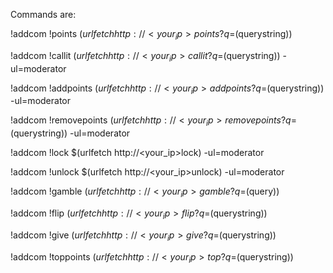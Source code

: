 Commands are: </br>

​!addcom !points $(urlfetch http://<your_ip>points?q=$(querystring)) </br>

​!addcom !callit $(urlfetch http://<your_ip>callit?q=$(querystring)) -ul=moderator </br>

​!addcom !addpoints $(urlfetch http://<your_ip>addpoints?q=$(querystring)) -ul=moderator </br>

​!addcom !removepoints $(urlfetch http://<your_ip>removepoints?q=$(querystring)) -ul=moderator </br>

!addcom !lock $(urlfetch http://<your_ip>lock) -ul=moderator </br>

!addcom !unlock $(urlfetch http://<your_ip>unlock) -ul=moderator </br>

​!addcom !gamble $(urlfetch http://<your_ip>gamble?q=$(query)) </br>

​!addcom !flip $(urlfetch http://<your_ip>flip?q=$(querystring)) </br>

!addcom !give $(urlfetch http://<your_ip>give?q=$(querystring)) </br>

!addcom !toppoints $(urlfetch http://<your_ip>top?q=$(querystring)) </br>
